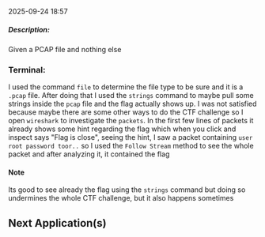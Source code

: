 2025-09-24 18:57

##### Description:
Given a PCAP file and nothing else

### Terminal:
I used the command `file` to determine the file type to be sure and it is a `.pcap` file. After doing that I used the `strings` command to maybe pull some strings inside the `pcap` file and the flag actually shows up. I was not satisfied because maybe there are some other ways to do the CTF challenge so I open `wireshark` to investigate the `packets`. In the first few lines of packets it already shows some hint regarding the flag which when you click and inspect says "Flag is close", seeing the hint, I saw a packet containing `user root password toor..` so I used the `Follow Stream` method to see the whole packet and after analyzing it, it contained the flag

#### Note
Its good to see already the flag using the `strings` command but doing so undermines the whole CTF challenge, but it also happens sometimes

## Next Application(s)
